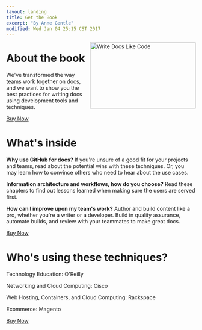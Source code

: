 ```yaml
---
layout: landing
title: Get the Book
excerpt: "By Anne Gentle"
modified: Wed Jan 04 25:15 CST 2017
---
```


<img src="../../images/write-docs-like-code-cover.png" alt="Write Docs Like Code" align="right" height="176" width="281">

<h1>About the book</h1>
<p>We've transformed the way teams work together on docs, and we want to show you the best practices for writing docs using development tools and techniques.</p>
<p><a href="http://lulu.com/" class="btn btn--light-outline btn--large"><i class='fa fa-book'></i> Buy Now</a></p>


<h1>What's inside</h1>

<p><strong>Why use GitHub for docs?</strong> If you're unsure of a good fit for your projects and teams, read about the potential wins with these techniques. Or, you may learn how to convince others who need to hear about the use cases.</p>
<p><strong>Information architecture and workflows, how do you choose?</strong> Read these chapters to find out lessons learned when making sure the users are served first.
</p>
<p>
<strong>How can I improve upon my team's work?</strong> Author and build content like a pro, whether you're a writer or a developer. Build in quality assurance, automate builds, and review with your teammates to make great docs.
</p>

<p><a href="http://lulu.com/" class="btn btn--light-outline btn--large"><i class='fa fa-book'></i> Buy Now</a></p>

<h1>Who's using these techniques?</h1>

Technology Education: O'Reilly

Networking and Cloud Computing: Cisco

Web Hosting, Containers, and Cloud Computing: Rackspace

Ecommerce: Magento

<p><a href="http://lulu.com/" class="btn btn--light-outline btn--large"><i class='fa fa-book'></i> Buy Now</a></p>


